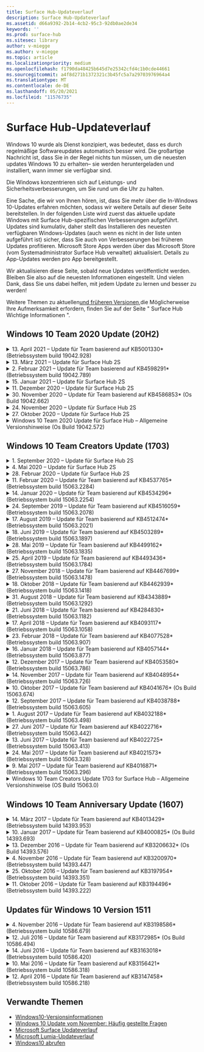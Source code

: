 ```yaml
---
title: Surface Hub-Updateverlauf
description: Surface Hub-Updateverlauf
ms.assetid: d66a9392-2b14-4cb2-95c3-92db0ae2de34
keywords: ''
ms.prod: surface-hub
ms.sitesec: library
author: v-miegge
ms.author: v-miegge
ms.topic: article
ms.localizationpriority: medium
ms.openlocfilehash: f1790da48425b645d7e25342cfd4c1b0cde44661
ms.sourcegitcommit: a4f8d271b1372321c3b45fc5a7a29703976964a4
ms.translationtype: MT
ms.contentlocale: de-DE
ms.lasthandoff: 05/20/2021
ms.locfileid: "11576735"
---
```

# <a name="surface-hub-update-history"></a>Surface Hub-Updateverlauf

Windows 10 wurde als Dienst konzipiert, was bedeutet, dass es durch regelmäßige Softwareupdates automatisch besser wird. Die großartige Nachricht ist, dass Sie in der Regel nichts tun müssen, um die neuesten updates Windows 10 zu erhalten– sie werden heruntergeladen und installiert, wann immer sie verfügbar sind.

Die Windows konzentrieren sich auf Leistungs- und Sicherheitsverbesserungen, um Sie rund um die Uhr zu halten.

Eine Sache, die wir von Ihnen hören, ist, dass Sie mehr über die In-Windows 10-Updates erfahren möchten, sodass wir weitere Details auf dieser Seite bereitstellen. In der folgenden Liste wird zuerst das aktuelle update Windows mit Surface Hub-spezifischen Verbesserungen aufgeführt. Updates sind kumulativ, daher stellt das Installieren des neuesten verfügbaren Windows-Updates (auch wenn es nicht in der liste unten aufgeführt ist) sicher, dass Sie auch von Verbesserungen bei früheren Updates profitieren. Microsoft Store Apps werden über das Microsoft Store (vom Systemadministrator Surface Hub verwaltet) aktualisiert. Details zu App-Updates werden pro App bereitgestellt.

Wir aktualisieren diese Seite, sobald neue Updates veröffentlicht werden. Bleiben Sie also auf die neuesten Informationen eingestellt. Und vielen Dank, dass Sie uns dabei helfen, mit jedem Update zu lernen und besser zu werden!

Weitere Themen zu aktuellen[und früheren Versionen,](https://support.microsoft.com/products/surface-devices/surface-hub)die Möglicherweise Ihre Aufmerksamkeit erfordern, finden Sie auf der Seite " Surface Hub Wichtige Informationen ".

## <a name="windows-10-team-2020-update-20h2"></a>Windows 10 Team 2020 Update (20H2)

<details>
<summary>13. April 2021 – Update für Team basierend auf KB5001330* (Betriebssystem build 19042.928)</summary>

Dieses Update für die Surface Hub enthält Qualitätsverbesserungen und Sicherheitskorrekturen. Zu den wichtigsten Updates für Surface Hub, die noch nicht in Windows 10 [Updateverlauf](https://support.microsoft.com/help/4581839/windows-10-update-history)beschrieben sind, gehören:

* Behebung eines Problems, bei dem einige Surface Hub nur monatliche Windows installierten Sicherheitsupdates installierten, anstatt alle Windows updates.

Informationen zum [Aktivieren/Deaktivieren von](/surface-hub/) Gerätefeatures und -diensten finden Sie im Surface Hub Admin Guide. *[KB5001330](https://support.microsoft.com/help/5001330)
</details>

<details>
<summary>13. März 2021 – Update für Surface Hub 2S</summary>

Dieses Update ist spezifisch für Surface Hub 2S und stellt die nachfolgend beschriebenen Treiber- und Firmwareupdates zur Verfügung:

* Intel(R) Bluetooth - 22.30.0.4
  * Adressiert Sicherheitsupdates und verbessert die Systemstabilität.
* Intel(R)-Grafiktreiber - 27.20.100.8682
  * Adressiert Sicherheitsupdates und verbessert die Systemstabilität.
* Intel(R) Wi-Fi - 22.30.0.11
  * Adressiert Sicherheitsupdates und verbessert die Systemstabilität.
</details>

<details>
<summary>2. Februar 2021 – Update für Team basierend auf KB4598291* (Betriebssystem build 19042.789)</summary>

Dieses Update für die Surface Hub enthält Qualitätsverbesserungen und Sicherheitskorrekturen. Zu den wichtigsten Updates für Surface Hub, die noch nicht in Windows 10 [Updateverlauf](https://support.microsoft.com/help/4581839/windows-10-update-history)beschrieben sind, gehören:

* Fix, der die Kalendersynchronisierung mit Exchange funktioniert, wenn der UPN des Gerätekontos nicht dem SMTP entspricht.
* Fügt Administratoren die Möglichkeit hinzu, die Verwendung der modernen Authentifizierung während der Kalendersynchronisierung mit Exchange.
* Stellt sicher, Surface Hub Benutzer nicht zur Eingabe von Proxyanmeldeinformationen aufgefordert werden, nachdem das Feature "Gerätekontoanmeldeinformationen verwenden" aktiviert wurde.
* Behebung eines Problems, bei dem Windows Update- und Store Updateüberprüfungen niemals abgeschlossen wären, wenn ein Authentifizierungsproxy verwendet wurde.
* Verbessert die Zuverlässigkeit der Verbinden App während der verkabelten Aufnahmeszenarien.

Informationen zum [Aktivieren/Deaktivieren von](https://docs.microsoft.com/surface-hub/) Gerätefeatures und -diensten finden Sie im Surface Hub Admin Guide. *[KB4598291](https://support.microsoft.com/help/4598291)
</details>

<details>
<summary>15. Januar 2021 – Update für Surface Hub 2S</summary>

Dieses Update ist spezifisch für Surface Hub 2S und stellt die nachfolgend beschriebenen Treiber- und Firmwareupdates zur Verfügung:

* Surface SMC Firmware Update - 3.93.139.0
* Surface UEFI update - 694.3473.768.0
</details>

<details>
<summary>11. Dezember 2020 – Update für Surface Hub 2S</summary>

Dieses Update ist spezifisch für Surface Hub 2S und stellt die nachfolgend beschriebenen Treiber- und Firmwareupdates zur Verfügung:

* Surface SMC Firmware Update - 3.92.139.0
* Surface UEFI update - 694.3447.768.0
</details>

<details>
<summary>30. November 2020 – Update für Team basierend auf KB4586853* (Os Build 19042.662)</summary>

Dieses Update für die Surface Hub enthält Qualitätsverbesserungen und Sicherheitskorrekturen. Zu den wichtigsten Updates für Surface Hub, die noch nicht in Windows 10 [Updateverlauf](https://support.microsoft.com/help/4581839/windows-10-update-history)beschrieben sind, gehören:

* Aktualisieren sie auf Einstellungen, um zusätzliche Optionen zur Verfügung zu stellen.
* Fix, der sicherstellt, dass die Endsitzungsbereinigung alle Daten im Zusammenhang mit Edge-Chromium.
* Behebung eines Problems, bei dem Besprechungen, die bereits gestartet wurden, nicht auf dem Willkommens-/Startbildschirm angezeigt wurden.
* Behebung eines Problems mit der Cloudwiederherstellung für Nicht-en-US-Locales.
* Skype for Business
  * Verbessert die Richtungsaudioleistung.
  * Reduzierte "Stifttipp"-Sounds bei Verwendung von Stift während Skype for Business Anrufe.
* Verbessert die Zuverlässigkeit bei der Registrierung Windows Insider-Programms.
* Verbessert die Zuverlässigkeit Windows Teamshell.

Informationen zum [Aktivieren/Deaktivieren von](https://docs.microsoft.com/surface-hub/) Gerätefeatures und -diensten finden Sie im Surface Hub Admin Guide. *[KB4586853](https://support.microsoft.com/help/4586853)
</details>

<details>
<summary>24. November 2020 – Update für Surface Hub 2S</summary>

Dieses Update ist spezifisch für Surface Hub 2S und stellt die nachfolgend beschriebenen Treiber- und Firmwareupdates zur Verfügung:

* Surface SMC Firmware Update - 3.91.139.0
  * Verbessern Sie die Zuverlässigkeit des verbundenen Standbymodus.
* Surface Touch Firmware Update - 3.91.139.0
  * Verbessern Sie die reaktionsbereite Standby-Touchantwort.
* Surface USB Audio Firmware Update - 3.91.139.0
* Surface Pen Firmware Update - 3.91.139.0
</details>

<details>
<summary>27. Oktober 2020 – Update für Surface Hub 2S</summary>

Dieses Update ist spezifisch für Surface Hub 2S und stellt die nachfolgend beschriebenen Treiber- und Firmwareupdates zur Verfügung:

* Surface System Aggregator Firmware update - 4.14.139.0
* Surface UEFI update - 694.3386.768.0
</details>

<details>
<summary>Windows 10 Team 2020 Update für Surface Hub – Allgemeine Versionshinweise (Os Build 19042.572)</summary>

Dieses Update für die Surface Hub enthält Qualitätsverbesserungen und Sicherheitskorrekturen. Wichtige Updates für Surface Hub, die noch nicht in [Windows 10 Updateverlauf](https://support.microsoft.com/help/4581839/windows-10-update-history)beschrieben sind, werden auf der Seite["Neuigkeiten in Windows 10 Team 2020 Update"](https://docs.microsoft.com/surface-hub/surface-hub-2020-update-whats-new)notiert.

Weitere Informationen zur Updateverfügbarkeit nach Region, Verteilungsmethode und Gerätetyp finden Sie auf der Seite "Installieren Windows 10 Team[2020 Update".](https://docs.microsoft.com/surface-hub/surface-hub-2020-update)
</details>

## <a name="windows-10-team-creators-update-1703"></a>Windows 10 Team Creators Update (1703)

<details>
<summary>1. September 2020 – Update für Surface Hub 2S</summary>

Dieses Update ist spezifisch für Surface Hub 2S und stellt die nachfolgend beschriebenen Treiber- und Firmwareupdates zur Verfügung:

* Surface SMC Firmware Update - 1.177.139.0
  * Verbessert Feldreparaturszenarien.
* Surface SSD Firmware Update - 5.14.139.0
  * Verbessert die Systemstabilität.
* Surface Serial Hub-Treiber - 9.40.139.0
  * Verbessert die Systemstabilität.
</details>

<details>
<summary>4. Mai 2020 – Update für Surface Hub 2S</summary>

Dieses Update ist spezifisch für Surface Hub 2S und stellt die nachfolgend beschriebenen Treiber- und Firmwareupdates zur Verfügung:

* Surface -USB-Audiotreiber - 15.3.6.0
  * Verbessert die Richtungsaudioleistung.
* Intel(R)-Anzeigeaudiotreiber - 10.27.0.5
  * Verbessert Szenarien für die Bildschirmfreigabe.
* Intel(R)-Grafiktreiber - 26.20.100.7263
  * Verbessert die Systemstabilität.
* Surface System-Treiber - 1.7.139.0
  * Verbessert die Systemstabilität.
* Surface SMC Firmware Update - 1.176.139.0
  * Verbessert die Systemstabilität.
</details>

<details>
<summary>28. Februar 2020 – Update für Surface Hub 2S</summary>

Dieses Update ist spezifisch für Surface Hub 2S und stellt die nachfolgend beschriebenen Treiber- und Firmwareupdates zur Verfügung:

* Surface-Integrationstreiber - 13.46.139.0 
  * Verbessert Die Anzeigehelligkeitsszenarien.
* Treiber der Intel(R)-Verwaltungsmodulschnittstelle - 1914.12.0.1256
  * Verbessert die Systemstabilität.
* Surface SMC Firmware Update - 1.161.139.0
  * Verbessert die Akkuleistung des Stifts.
* Surface UEFI update - 694.2938.768.0
  * Verbessert die Systemstabilität.
</details>

<details>
<summary>11. Februar 2020 – Update für Team basierend auf KB4537765* (Betriebssystem build 15063.2284)</summary>

Dieses Update für die Surface Hub enthält Qualitätsverbesserungen und Sicherheitskorrekturen. Zu den wichtigsten Updates für Surface Hub, die noch nicht in Windows 10 [Updateverlauf](https://support.microsoft.com/help/4018124/windows-10-update-history)beschrieben sind, gehören:

* Behebung eines Problems, bei dem hub 2S von anderen Teilnehmern während der Skype for Business nicht gut gehört werden kann.
* Verbessert die Zuverlässigkeit für einige Sprachverwendungsszenarien für Arabisch, Hebräisch und andere RTL-Surface Hub.

Informationen zum [Aktivieren/Deaktivieren von](https://docs.microsoft.com/surface-hub/) Gerätefeatures und -diensten finden Sie im Surface Hub Admin Guide.
*[KB4537765](https://support.microsoft.com/help/4537765)
</details>

<details>
<summary>14. Januar 2020 – Update für Team basierend auf KB4534296* (Betriebssystem build 15063.2254)</summary>

Dieses Update für die Surface Hub enthält Qualitätsverbesserungen und Sicherheitskorrekturen. Zu den wichtigsten Updates für Surface Hub, die noch nicht in Windows 10 [Updateverlauf](https://support.microsoft.com/help/4018124/windows-10-update-history)beschrieben sind, gehören:

* Behebt ein Problem mit der Protokollsammlung für Microsoft Surface Hub 2S.

Informationen zum [Aktivieren/Deaktivieren von](https://docs.microsoft.com/surface-hub/) Gerätefeatures und -diensten finden Sie im Surface Hub Admin Guide.
*[KB4534296](https://support.microsoft.com/help/4534296)
</details>

<details>
<summary>24. September 2019 – Update für Team basierend auf KB4516059* (Betriebssystem build 15063.2078)</summary>

Dieses Update für die Surface Hub enthält Qualitätsverbesserungen und Sicherheitskorrekturen. Zu den wichtigsten Updates für Surface Hub, die noch nicht in Windows 10 [Updateverlauf](https://support.microsoft.com/help/4018124/windows-10-update-history)beschrieben sind, gehören:

 * Aktualisieren Sie auf Surface Hub 2S-Einstellungen, um die Wiederherstellungsoptionen genau widerspiegeln.
 * Aktualisieren Sie auf Surface Hub 2S-Willkommensbildschirm, um die Geräteerkennung zu verbessern.
 * Es wurde ein Problem behoben, bei dem Windows Hintergrund der Teamshell falsch angezeigt wurde.
 * Es wurde ein Problem mit der Persistenz des Startmenülayouts behoben, wenn es mithilfe der MDM-Richtlinie konfiguriert wurde.
 * Behebung eines Problems in Microsoft Edge, das beim Durchsuchen einiger interner Websites auftritt.
 * Es wurde ein Problem Skype for Business, das bei der Darstellung im Vollbildmodus auftritt.

Informationen zum [Aktivieren/Deaktivieren von](https://docs.microsoft.com/surface-hub/) Gerätefeatures und -diensten finden Sie im Surface Hub Admin Guide.
*[KB4503289](https://support.microsoft.com/help/4503289)
</details>

<details>
<summary>17. August 2019 – Update für Team basierend auf KB4512474* (Betriebssystem build 15063.2021)</summary>

Dieses Update für die Surface Hub enthält Qualitätsverbesserungen und Sicherheitskorrekturen. Zu den wichtigsten Updates für Surface Hub, die noch nicht in Windows 10 [Updateverlauf](https://support.microsoft.com/help/4018124/windows-10-update-history)beschrieben sind, gehören:

 * Stellt sicher, dass video out on Hub 2S standardmäßig den Modus "Duplicate" verwendet.
 * Verbessert die Zuverlässigkeit für einige Verwendungsszenarien für arabische Sprachen auf Surface Hub.

Informationen zum [Aktivieren/Deaktivieren von](https://docs.microsoft.com/surface-hub/) Gerätefeatures und -diensten finden Sie im Surface Hub Admin Guide.
*[KB4503289](https://support.microsoft.com/help/4503289)
 </details>

<details>
<summary>18. Juni 2019 – Update für Team basierend auf KB4503289* (Betriebssystem build 15063.1897)</summary>

Dieses Update für die Surface Hub enthält Qualitätsverbesserungen und Sicherheitskorrekturen. Zu den wichtigsten Updates für Surface Hub, die noch nicht in Windows 10 [Updateverlauf](https://support.microsoft.com/help/4018124/windows-10-update-history)beschrieben sind, gehören:

* Behebt ein Problem, das verhindert, dass sich ein Benutzer mit einem Microsoft Surface Hub einem Azure Active Directory anmelden kann. Dieses Problem tritt auf, weil eine vorherige Sitzung nicht erfolgreich beendet wurde.
* Fügt Unterstützung für TLS 1.2-Verbindungen zu Identitätsanbietern und Exchange in Setupszenarien für Gerätekonto hinzu.
* Korrekturen zur Verbesserung der Zuverlässigkeit der Hardwarediagnose-App auf Hub 2S. 
* Behebung, um die Konsistenz der erst ausgeführten Setuperfahrung auf Hub 2S zu verbessern. 

Informationen zum [Aktivieren/Deaktivieren von](https://docs.microsoft.com/surface-hub/) Gerätefeatures und -diensten finden Sie im Surface Hub Admin Guide.
*[KB4503289](https://support.microsoft.com/help/4503289)
</details>

<details>
<summary>28. Mai 2019 – Update für Team basierend auf KB4499162* (Betriebssystem build 15063.1835)</summary>

Dieses Update für die Surface Hub enthält Qualitätsverbesserungen und Sicherheitskorrekturen. Zu den wichtigsten Updates für Surface Hub, die noch nicht in Windows 10 [Updateverlauf](https://support.microsoft.com/help/4018124/windows-10-update-history)beschrieben sind, gehören:

* Stellt sicher, Surface Hub Benutzer nicht zur Eingabe von Proxyanmeldeinformationen aufgefordert werden, nachdem das Feature "Gerätekontoanmeldeinformationen verwenden" aktiviert wurde.
* Behebung eines Problems, aufgrund Skype Verbindungen regelmäßig fehlschlagen, da Audio/Video nicht den richtigen Proxy verwendet.
* Fügt Unterstützung für TLS 1.2 in Skype for Business.
* Behebung eines SIP-Verbindungsfehlers im Skype Client, wenn auf dem Skype-Server TLS 1.0 oder TLS 1.1 deaktiviert ist.

Informationen zum [Aktivieren/Deaktivieren von](https://docs.microsoft.com/surface-hub/) Gerätefeatures und -diensten finden Sie im Surface Hub Admin Guide.
*[KB4499162](https://support.microsoft.com/help/4499162)
</details>

<details>
<summary>25. April 2019 – Update für Team basierend auf KB4493436* (Betriebssystem build 15063.1784)</summary>

Dieses Update für die Surface Hub enthält Qualitätsverbesserungen und Sicherheitskorrekturen. Zu den wichtigsten Updates für Surface Hub, die noch nicht in Windows 10 [Updateverlauf](https://support.microsoft.com/help/4018124/windows-10-update-history)beschrieben sind, gehören:

* Behebung des Video- und Audiosynchronisierungsproblems mit einigen USB-Geräten, die mit dem Surface Hub.

Informationen zum [Aktivieren/Deaktivieren von](https://docs.microsoft.com/surface-hub/) Gerätefeatures und -diensten finden Sie im Surface Hub Admin Guide.
*[KB4493436](https://support.microsoft.com/help/4493436)
</details>

<details>
<summary>27. November 2018 – Update für Team basierend auf KB4467699* (Betriebssystem build 15063.1478)</summary>

Dieses Update für die Surface Hub enthält Qualitätsverbesserungen und Sicherheitskorrekturen. Zu den wichtigsten Updates für Surface Hub, die noch nicht in Windows 10 [Updateverlauf](https://support.microsoft.com/help/4018124/windows-10-update-history)beschrieben sind, gehören:

* Behebt ein Problem, das einige Benutzer daran hindert, Signing-In "Meine Besprechungen und Dateien" zu verwenden.

Informationen zum [Aktivieren/Deaktivieren von](https://docs.microsoft.com/surface-hub/) Gerätefeatures und -diensten finden Sie im Surface Hub Admin Guide.
*[KBKB4467699](https://support.microsoft.com/help/KB4467699)
</details>

<details>
<summary>18. Oktober 2018 – Update für Team basierend auf KB4462939* (Betriebssystem build 15063.1418)</summary>

Dieses Update für die Surface Hub enthält Qualitätsverbesserungen und Sicherheitskorrekturen. Zu den wichtigsten Updates für Surface Hub, die noch nicht in Windows 10 [Updateverlauf](https://support.microsoft.com/help/4018124/windows-10-update-history)beschrieben sind, gehören:

* Skype for Business: 
  * Behebung Skype for Business Verbindungsproblems beim Fortsetzen aus dem Ruhezustand
  * Behebung Skype for Business Netzwerkverbindungsproblems, wenn das Gerät mit dem Internet verbunden ist
  * Löst Skype for Business Absturz bei der Suche nach Benutzern aus dem Verzeichnis auf
* Behebung des Problems, bei dem der Hub fälschlicherweise "Keine Internetverbindung" in Unternehmensproxyumgebungen meldet.
* Implementiert ein Feature, mit dem Kunden eine neue Whiteboard-Erfahrung nutzen können.

Informationen zum [Aktivieren/Deaktivieren von](https://docs.microsoft.com/surface-hub/) Gerätefeatures und -diensten finden Sie im Surface Hub Admin Guide.
*[KB4462939](https://support.microsoft.com/help/4462939)
</details>

<details>
<summary>31. August 2018 – Update für Team basierend auf KB4343889* (Betriebssystem build 15063.1292)</summary>

Dieses Update für die Surface Hub enthält Qualitätsverbesserungen und Sicherheitskorrekturen. Zu den wichtigsten Updates für Surface Hub, die noch nicht in Windows 10 [Updateverlauf](https://support.microsoft.com/help/4018124/windows-10-update-history)beschrieben sind, gehören:

* Fügt Unterstützung für Microsoft Teams
* Beheben eines Aufgabenverwaltungsproblems bei der Intune-Registrierung
* Ermöglicht Administratoren das Deaktivieren von Instant Messaging- und E-Mail-Diensten für den Hub
* Zusätzliche Fehlerbehebungen und Zuverlässigkeitsverbesserungen für die Surface Hub Skype for Business App

Informationen zum [Aktivieren/Deaktivieren von](https://docs.microsoft.com/surface-hub/) Gerätefeatures und -diensten finden Sie im Surface Hub Admin Guide.
*[KB4343889](https://support.microsoft.com/help/4343889)
</details>

<details>
<summary>21. Juni 2018 – Update für Team basierend auf KB4284830* (Betriebssystem build 15063.1182)</summary>

Dieses Update für die Surface Hub enthält Qualitätsverbesserungen und Sicherheitskorrekturen. Zu den wichtigsten Updates für Surface Hub, die noch nicht in Windows 10 [Updateverlauf](https://support.microsoft.com/help/4018124/windows-10-update-history)beschrieben sind, gehören:

* Telemetrieänderung bei der Unterstützung von DSGVO-Anforderungen in EMEA

Informationen zum [Aktivieren/Deaktivieren von](https://docs.microsoft.com/surface-hub/) Gerätefeatures und -diensten finden Sie im Surface Hub Admin Guide.
*[KB4284830](https://support.microsoft.com/help/KB4284830)
</details>

<details>
<summary>17. April 2018 – Update für Team basierend auf KB4093117* (Betriebssystem build 15063.1058)</summary>

Dieses Update für die Surface Hub enthält Qualitätsverbesserungen und Sicherheitskorrekturen. Zu den wichtigsten Updates für Surface Hub, die noch nicht in Windows 10 [Updateverlauf](https://support.microsoft.com/help/4018124/windows-10-update-history)beschrieben sind, gehören:

* Behebung eines Problems mit einer verkabelten Projektion
* Aktiviert Massenupdates für bestimmte MDM-Richtlinien (Mobile Device Management)
* Behebung des Telefonwählproblems bei internationalen Anrufen
* Behebt problem mit der Bildauflösung, wenn 2 Surface Hubs an derselben Besprechung teilnehmen
* Beheben des OmS-Zertifikatbehandlungsfehlers (Operations Management Suite)
* Behebt ein Sicherheitsproblem beim Bereinigen am Ende einer Sitzung
* Behebt Miracast Problem, wenn Surface Hub kanälen 149 bis 165 angegeben ist
  * Kanäle 149 bis 165 sind in Europa, Japan oder Israel aufgrund regionaler behördlicher Bestimmungen weiterhin nicht verwendbar.

Informationen zum [Aktivieren/Deaktivieren von](https://docs.microsoft.com/surface-hub/) Gerätefeatures und -diensten finden Sie im Surface Hub Admin Guide.
*[KB4093117](https://support.microsoft.com/help/4093117)
</details>

<details>
<summary>23. Februar 2018 – Update für Team basierend auf KB4077528* (Betriebssystem build 15063.907)</summary>

Dieses Update für die Surface Hub enthält Qualitätsverbesserungen und Sicherheitskorrekturen. Zu den wichtigsten Updates für Surface Hub, die noch nicht in Windows 10 [Updateverlauf](https://support.microsoft.com/help/4018124/windows-10-update-history)beschrieben sind, gehören:

* Behebung eines Problems, bei dem MDM-Einstellungen nicht ordnungsgemäß angewendet wurden
* Verbesserter Bereinigungsprozess

Informationen zum [Aktivieren/Deaktivieren von](https://docs.microsoft.com/surface-hub/) Gerätefeatures und -diensten finden Sie im Surface Hub Admin Guide.
*[KB4077528](https://support.microsoft.com/help/4077528)
</details>

<details>
<summary>16. Januar 2018 – Update für Team basierend auf KB4057144* (Betriebssystem build 15063.877)</summary>

Dieses Update für die Surface Hub enthält Qualitätsverbesserungen und Sicherheitskorrekturen. Zu den wichtigsten Updates für Surface Hub, die noch nicht in Windows 10 [Updateverlauf](https://support.microsoft.com/help/4018124/windows-10-update-history)beschrieben sind, gehören:

* Fügt die Möglichkeit zum Verwalten des Kachellayouts des Startmenüs über MDM hinzu.
* #A0 für die Kennwortrotation

Informationen zum [Aktivieren/Deaktivieren von](https://docs.microsoft.com/surface-hub/) Gerätefeatures und -diensten finden Sie im Surface Hub Admin Guide.
*[KB4057144](https://support.microsoft.com/help/4057144)
</details>

<details>
<summary>12. Dezember 2017 – Update für Team basierend auf KB4053580* (Betriebssystem build 15063.786)</summary>

Dieses Update für die Surface Hub enthält Qualitätsverbesserungen und Sicherheitskorrekturen. Zu den wichtigsten Updates für Surface Hub, die noch nicht in Windows 10 [Updateverlauf](https://support.microsoft.com/help/4018124/windows-10-update-history)beschrieben sind, gehören:

* Löst Kameravideoblitze (Rissen oder Flackern) während Skype for Business auf
* Beheben des Problems mit der Benachrichtigungscenter-SSD-ID

Informationen zum [Aktivieren/Deaktivieren von](https://docs.microsoft.com/surface-hub/) Gerätefeatures und -diensten finden Sie im Surface Hub Admin Guide.
*[KB4053580](https://support.microsoft.com/help/4053580)
</details>

<details>
<summary>14. November 2017 – Update für Team basierend auf KB4048954* (Betriebssystem build 15063.726)</summary>

Dieses Update für die Surface Hub enthält Qualitätsverbesserungen und Sicherheitskorrekturen. Zu den wichtigsten Updates für Surface Hub, die noch nicht in Windows 10 [Updateverlauf](https://support.microsoft.com/help/4018124/windows-10-update-history)beschrieben sind, gehören:

* Featureupdate, mit dem Kunden die 802.1x verkabelte Netzwerkauthentifizierung mithilfe der MDM-Richtlinie aktivieren können.
* Ein Featureupdate, mit dem Benutzer beim Öffnen einer Datei eine Anwendung ihrer Wahl dynamisch auswählen können.
* Fix, der sicherstellt, dass die Bereinigung der Endsitzung alle Verbindungen zwischen dem Benutzerkonto und dem Gerät vollständig entfernt.
* Leistungskorrektur, die die Bereinigungszeit und die Miracast verbessert.
* Führt die Verwendung der einfachen Authentifizierung während ad-hock-Besprechungen ein.
* Fix, der sicherstellt, dass Dienstkomponenten denselben Proxy verwenden, der auf dem gesamten Gerät konfiguriert ist.
* Reduziert und sicherer wird die vom Gerät übertragene Telemetrie, wodurch die Bandbreitenauslastung reduziert wird.
* Aktiviert ein Feature, mit dem Benutzer Nach Abschluss einer Besprechung Feedback an Microsoft senden können.

Informationen zum [Aktivieren/Deaktivieren von](https://docs.microsoft.com/surface-hub/) Gerätefeatures und -diensten finden Sie im Surface Hub Admin Guide.
*[KB4048954](https://support.microsoft.com/help/4048954)
</details>

<details>
<summary>10. Oktober 2017 – Update für Team basierend auf KB4041676* (Os Build 15063.674)</summary>

Dieses Update für die Surface Hub enthält Qualitätsverbesserungen und Sicherheitskorrekturen. Zu den wichtigsten Updates für Surface Hub, die noch nicht in Windows 10 [Updateverlauf](https://support.microsoft.com/help/4018124/windows-10-update-history)beschrieben sind, gehören:

* Skype for Business
  * Behebung des Problems, das einen Geräteneustart beim Fortsetzen des Ruhezustands erforderte.
  * Behebt ein Problem, bei dem externe Kontakte nicht über Skype Online Hub-Konto behoben wurden.
* PowerPoint
  * Behebt ein Problem, bei dem PowerPoint Präsentationen nicht auf Hub projiziert werden.
* Allgemein
  * Behebung des Problems, bei dem der USB-Port vom Systemadministrator nicht deaktiviert werden konnte.

*[KB4041676](https://support.microsoft.com/help/4041676)
</details>

<details>
<summary>12. September 2017 – Update für Team basierend auf KB4038788* (Betriebssystem build 15063.605) </summary>

Dieses Update für die Surface Hub enthält Qualitätsverbesserungen und Sicherheitskorrekturen. Zu den wichtigsten Updates für Surface Hub, die noch nicht in Windows 10 [Updateverlauf](https://support.microsoft.com/help/4018124/windows-10-update-history)beschrieben sind, gehören:

* Sicherheit
  * Behebung des Problems mit Bitlocker, wenn das Gerät aus dem Ruhezustand erwacht.
* Allgemein
  * Reduziert die Häufigkeit/Menge der Geräteintemetriedaten und verbessert die Systemleistung.
  * Behebt ein Problem, durch das das Gerät systemprotokolle nicht erfassen konnte.

*[KB4038788](https://support.microsoft.com/help/4038788)
</details>

<details>
<summary>1. August 2017 – Update für Team basierend auf KB4032188* (Betriebssystem build 15063.498)</summary>

* Skype for Business 
  * Behebt Skype for Business Sign-In Problem, das einen Wiederholungs- oder Systemneustart erforderte.
  * Löst Skype for Business, dass die Besprechungszeit falsch angezeigt wird.
  * Korrekturen zur Verbesserung Surface Hub Skype for Business Zuverlässigkeit.

*[KB4032188](https://support.microsoft.com/help/4032188)
</details>

<details>
<summary>27. Juni 2017 – Update für Team basierend auf KB4022716* (Betriebssystem build 15063.442)</summary>

Dieses Update für die Surface Hub enthält Qualitätsverbesserungen und Sicherheitskorrekturen. Zu den wichtigsten Updates für Surface Hub, die noch nicht in Windows 10 [Updateverlauf](https://support.microsoft.com/help/4018124/windows-10-update-history)beschrieben sind, gehören:

* Address NVIDIA driver crashes that may necessitate sleeping 84" Surface Hub to power down, requiring a manual restart.
* Es wurde ein Problem behoben, bei dem einige Apps nicht auf einem 84"-Surface Hub.

*[KB4022716](https://support.microsoft.com/help/4022716)
</details>

<details>
<summary>13. Juni 2017 – Update für Team basierend auf KB4022725* (Betriebssystem build 15063.413)</summary>

Dieses Update für die Surface Hub enthält Qualitätsverbesserungen und Sicherheitskorrekturen. Zu den wichtigsten Updates für Surface Hub, die noch nicht in Windows 10 [Updateverlauf](https://support.microsoft.com/help/4018124/windows-10-update-history)beschrieben sind, gehören:

* Allgemein
  * Behobene Probleme beim Ablegen von Stiften bei Freihandeingaben
  * Behobenes Problem, das längere Zeit für die "Bereinigung" einer Besprechung verursachte

*[KB4022725](https://support.microsoft.com/help/4022725)
</details>

<details>
<summary>24. Mai 2017 – Update für Team basierend auf KB4021573* (Betriebssystem build 15063.328)</summary>

Dieses Update für die Surface Hub enthält Qualitätsverbesserungen und Sicherheitskorrekturen. Zu den wichtigsten Updates für Surface Hub, die noch nicht in Windows 10 [Updateverlauf](https://support.microsoft.com/help/4018124/windows-10-update-history)beschrieben sind, gehören:

* Allgemein
  * Problem mit der Aufbewahrung von Proxyeinstellungen während des Updateproblems behoben

*[KB4021573](https://support.microsoft.com/help/4021573)
</details>

<details>
<summary>9. Mai 2017 – Update für Team basierend auf KB4016871* (Betriebssystem build 15063.296)</summary>

Dieses Update für die Surface Hub enthält Qualitätsverbesserungen und Sicherheitskorrekturen. Zu den wichtigsten Updates für Surface Hub, die noch nicht in Windows 10 [Updateverlauf](https://support.microsoft.com/help/4018124/windows-10-update-history)beschrieben sind, gehören:

* Allgemein
  * Problem mit dem Ruhezustand/Aktivierungszyklus behoben
  * Mehrere Probleme beim Zurücksetzen und Wiederherstellung behoben
  * Problem mit der Registerkarte Updateverlauf behoben
  * Problem mit Miracast Dienststart behoben
* Apps
  * Fehler beim Update des App-Pakets behoben

*[KB4016871](https://support.microsoft.com/help/4016871)
</details>

<details>
<summary>Windows 10 Team Creators Update 1703 for Surface Hub – Allgemeine Versionshinweise (OS Build 15063.0)</summary>

Dieses Update für die Surface Hub enthält Qualitätsverbesserungen und Sicherheitskorrekturen. Zu den wichtigsten Updates für Surface Hub, die noch nicht in Windows 10 [Updateverlauf](https://support.microsoft.com/help/4018124/windows-10-update-history)beschrieben sind, gehören:

* Entwickeln der Großen Bildschirmerfahrung 
  * Verbessertes Besprechungskarussell in Willkommen und Start
  * Nehmen Sie an Besprechungen teil und beenden Sie die Sitzung direkt über das Startmenü.
  * Apps können während einer Sitzung mehr Bildschirm nutzen
  * Vereinfachte Skype-Steuerelemente
  * Verbesserte Mechanismen für die Bereitstellung von Feedback
* Zugriff auf meine persönlichen Inhalte*
  * Persönliche einmaliges Anmelden von Willkommen oder Start
  * Nehmen Sie an Besprechungen teil und beenden Sie die Sitzung direkt über das Startmenü.
  * Zugreifen auf persönliche Dateien über OneDrive for Business direkt vom Start aus
  * Anmeldung vorgefüllter Teilnehmer
  * Optimierte Authentifizierungsflüsse mit "Authenticator"-App**
* Bereitstellung & Verwaltbarkeit 
  * Vereinfachte OOBE-Erfahrung durch Massenbereitstellung
  * Cloudbasierter Gerätewiederherstellungsdienst
  * Enterprise Clientzertifikatunterstützung
  * Verbesserte Unterstützung von Proxyanmeldeinformationen
  * Unterstützung der QoS-Skype (Quality of Service) hinzugefügt und /verbessert
  * Möglichkeit zum Festlegen des Standardgerätvolumes in Einstellungen
  * Verbesserte MDM-Unterstützung für Surface Hub [Einstellungen](https://docs.microsoft.com/surface-hub/remote-surface-hub-management)
* Verbesserte Sicherheit 
  * Möglichkeit hinzugefügt, USB-Laufwerke auf BitLocker beschränken
  * Möglichkeit zum Deaktivieren von USB-Ports über MDM hinzugefügt
  * Möglichkeit zum Deaktivieren der Funktion "Sitzung fortsetzen" bei Timeout hinzugefügt
  * Zusatz von kabelgebundener 802.1x-Unterstützung
* Audio und Projektion
  * Verbesserungen von "Human Speaker" für Dolby Audio
  * Reduzierte "Stifttipp"-Sounds bei Verwendung von Stift während Skype for Business Anrufe
  * Unterstützung für Miracast Infrastrukturverbindungen hinzugefügt
* Zuverlässigkeits- und Leistungskorrekturen
  * Mehrere Probleme beim Zurücksetzen und Wiederherstellung behoben
  * Behebung Surface Hub Exchange Authentifizierungsproblems bei verwendung von Clientzertifikaten
  * Verbesserte Wi-Fi der Netzwerkverbindung und der Anmeldeinformationen
  * Behebung Miracast audio popping and sync issues during video playback
  * Enthaltene Einstellung zum Deaktivieren des Verhaltens der automatischen Verbindung

*Das Feature für einmaliges Anmelden erfordert die Verwendung von Office365 und OneDrive for Business **Informationen zu Dienstanforderungen finden Sie im Administratorhandbuch.

</details>

## <a name="windows-10-team-anniversary-update-1607"></a>Windows 10 Team Anniversary Update (1607)

<details>
<summary>14. März 2017 – Update für Team basierend auf KB4013429* (Betriebssystem build 14393.953)</summary>

Dieses Update für die Surface Hub enthält Qualitätsverbesserungen und Sicherheitskorrekturen. Zu den wichtigsten Updates für Surface Hub, die noch nicht in Windows 10 [Updateverlauf](https://support.microsoft.com/help/4018124/windows-10-update-history)beschrieben sind, gehören:

* Allgemein
  * Sicherheitskorrektur für Den Datei-Explorer, um die Navigation zu eingeschränkten Dateistandorten zu verhindern
* Skype for Business
  * Beheben der Latenz während der Remotedesktop-basierten Bildschirmfreigabe

*[KB4013429](https://support.microsoft.com/help/4013429)
</details>

<details>
<summary>10. Januar 2017 – Update für Team basierend auf KB4000825* (Os Build 14393.693)</summary>

Dieses Update für die Surface Hub enthält Qualitätsverbesserungen und Sicherheitskorrekturen. Zu den wichtigsten Updates für Surface Hub, die noch nicht in Windows 10 [Updateverlauf](https://support.microsoft.com/help/4018124/windows-10-update-history)beschrieben sind, gehören:

* Aktivierte Auswahl von 106/109-Tastaturlayouts für die Verwendung mit physischen japanischen Tastaturen

*[KB4000825](https://support.microsoft.com/help/4000825)
</details>

<details>
<summary>13. Dezember 2016 – Update für Team basierend auf KB3206632* (Os Build 14393.576)</summary>

Dieses Update für die Surface Hub enthält Qualitätsverbesserungen und Sicherheitskorrekturen. Zu den wichtigsten Updates für Surface Hub, die noch nicht in Windows 10 [Updateverlauf](https://support.microsoft.com/help/4018124/windows-10-update-history)beschrieben sind, gehören:

* Behebung des Problems der Audioverzerrung bei kabelgebundenen Verbindungen

*[KB3206632](https://support.microsoft.com/help/3206632)
</details>

<details>
<summary>4. November 2016 – Update für Team basierend auf KB3200970* (Betriebssystem build 14393.447)</summary>

Dieses Update für das Windows 10 Team Anniversary Update (Version 1607) für Surface Hub enthält Qualitätsverbesserungen und Sicherheitskorrekturen. Zu den wichtigsten Updates für Surface Hub, die noch nicht in Windows 10 [Updateverlauf](https://support.microsoft.com/help/4018124/windows-10-update-history)beschrieben sind, gehören:

* Skype for Business Fehlerbehebungen zur Verbesserung der Zuverlässigkeit

*[KB3200970](https://support.microsoft.com/help/3200970)
</details>

<details>
<summary>25. Oktober 2016 – Update für Team basierend auf KB3197954* (Betriebssystem build 14393.351)</summary>

Dieses Update für die Surface Hub enthält Qualitätsverbesserungen und Sicherheitskorrekturen. Zu den wichtigsten Updates für Surface Hub, die noch nicht in Windows 10 [Updateverlauf](https://support.microsoft.com/help/4018124/windows-10-update-history)beschrieben sind, gehören:

* Aktivieren des neuen Ruhezustandsfeatures im Betriebssystem und bios, um den Energieverbrauch Surface Hub zu reduzieren und seine langfristige Zuverlässigkeit zu verbessern
* Allgemein
  * Löst Szenarien auf, in denen die Bildschirmtastatur manchmal nicht angezeigt würde
  * Löst whiteboard-Anwendungsverschiebungen auf, die gelegentlich beim Öffnen einer geplanten Besprechung auftreten
  * Behebung eines Problems, aufgrund dem Administratoren das Kennwort des lokalen Administrators nach dem Zurücksetzen des Geräts nicht ändern konnten.
  * Problem bei der Statusleistenverfolgung während der Gerätezurücksetzung
  * UEFI-Update zum Beheben von Problemen beim Heruntersenden

*[KB3197954](https://support.microsoft.com/help/3197954)
</details>

<details>
<summary>11. Oktober 2016 – Update für Team basierend auf KB3194496* (Betriebssystem build 14393.222)</summary>

Dieses Update bringt das Windows 10 Team Anniversary Update auf Surface Hub und enthält Qualitätsverbesserungen und Sicherheitskorrekturen. (Ihr Gerät wird nach der Installation Windows 10 Version 1607 ausgeführt.) Zu den wichtigsten Updates für Surface Hub, die noch nicht in Windows 10 [Updateverlauf](https://support.microsoft.com/help/4018124/windows-10-update-history)beschrieben sind, gehören:

* Skype for Business
  * Leistungsverbesserungen bei der Teilnahme an Besprechungen, einschließlich Problemen bei der Teilnahme an einer Besprechung mithilfe von Verbundkonten
  * Unterstützung für die videobasierte Bildschirmfreigabe (Video Based Screen Sharing, VBSS) ist jetzt auf Skype for Business für Surface Hub
  * Gelöste Trennung nach 5 Minuten Leerlaufzeitproblem
  * Fehler bei Skype der Hub-zu-Hub-Bildschirmfreigabe behoben
  * Verbesserungen an Skype Video, einschließlich:
    * Verlust von Video während einer Besprechung mit mehreren Video- Moderatoren
    * Videobeschneidung bei Anrufen
    * Video für ausgehende Anrufe, das für andere Teilnehmer nicht angezeigt wird
  * Problem mit UPN-Anmeldefehler behoben
  * Problem mit der Wählpad während der Verwendung von Sip-Anrufen (Session Initiation Protocol) behoben
* Whiteboard
  * Benutzer können nun Whiteboardsitzungen mithilfe OneDrive Onlinediensts speichern und abrufen (über die Share-Funktionalität)
  * Verbessertes Starten von Whiteboard beim Entfernen von Stift aus Dock
* Apps
  * Vorinstallierte OneDrive app, für den Zugriff auf Ihre persönlichen und Arbeitsdateien
  * Vorinstallierte Fotos App zum Anzeigen von Fotos und Videos
  * Vorinstallierte PowerBI-App zum Anzeigen von Dashboards
  * Die Office -Apps – Word, Excel, PowerPoint – sind alle Freihandeingaben aktiviert.
  * Edge auf Surface Hub unterstützt jetzt Flash-basierte Websites
* Allgemein
  * Auswahl aktivierter Audiogeräte (für Surface Hubs, die mit externen Audiogeräten verbunden sind)
  * Aktivierte Unterstützung für HDCP auf DisplayPort-Ausgabeconnector
  * Änderungen der Systembenutzeroberfläche an Einstellungen für die Benutzerfreundlichkeitsoptimierung (weitere Informationen finden Sie unter [Benutzer-](https://www.microsoft.com/surface/support/surface-hub) und Administratorhandbücher)
  * Fehlerbehebungen und Leistungsoptimierungen zur Beschleunigung Azure Active Directory Anmeldungsfluss
  * Erheblich verbesserte Zeit zum Zurücksetzen und Wiederherstellen von Surface Hub
  * Windows Defender Die Benutzeroberfläche wurde in den Einstellungen hinzugefügt.
  * Verbesserte UX-Touch zum Starten
  * Aktivierte Unterstützung für eine drahtlose Projektion von mehr als 1080p Miracast unterstützten Geräten
  * "Es gibt keine Internetverbindung" und "Termine sind möglicherweise veraltet" falscher Benachrichtigungszustände vom Start entfernt
  * Verbesserte Zuverlässigkeit der Bildschirmtastatur
  * Zusätzliche Unterstützung für das Erstellen Surface Hub Bereitstellungspaketen mithilfe von Windows Imaging & Configuration Designer (ICD) und verbesserter Surface Hub-Überwachungslösung für Operations Management Suite (OMS)

*[KB3194496](https://support.microsoft.com/help/3194496)
</details>

## <a name="updates-for-windows-10-version-1511"></a>Updates für Windows 10 Version 1511

<details>
<summary>4. November 2016 – Update für Team basierend auf KB3198586* (Betriebssystem build 10586.679)</summary>

Dieses Update für Windows 10 Team (Version 1511) auf Surface Hub enthält Qualitätsverbesserungen und Sicherheitskorrekturen, die in Windows 10 [Updateverlauf beschrieben sind.](https://support.microsoft.com/help/4018124/windows-10-update-history) In diesem Update Surface Hub keine bestimmten Elemente enthalten.

*[KB3198586](https://support.microsoft.com/help/3198586)
</details>

<details>
<summary>12. Juli 2016 – Update für Team basierend auf KB3172985* (Os Build 10586.494)</summary>

Dieses Update enthält Qualitätsverbesserungen und Sicherheitskorrekturen. In diesem Update werden keine neuen Betriebssystemfeatures eingeführt. Zu den wichtigsten Änderungen, die Surface Hub (die nicht bereits [Windows 10](https://support.microsoft.com/help/4018124/windows-10-update-history)im Updateverlauf enthalten sind) gehören:

* Problem behoben, das Windows Systemabstürze verursachte
* Problem behoben, das wiederholte Edgeabstürze verursachte
* Problem behoben, das zum Absturz des Diensts vor dem Herunterfahren führt
* Problem behoben, bei dem einige App-Daten nach einer Sitzung nicht ordnungsgemäß entfernt wurden
* Aktualisierter Broadcom-NFC-Treiber zur Verbesserung der NFC-Leistung
* Aktualisierter Treiber von "Wi-Fi", um die Leistung Miracast verbessern
* Aktualisierter #A0 zum Beheben eines Anzeigefehlers, bei dem 84-Surface Hub-Geräte schwachen oder fuzzigen Inhalt anzeigen
* Zahlreiche Skype for Business behoben, darunter: 
  * Problem, durch das Skype for Business während von Besprechungen getrennt wurde
  * Problem, bei dem Benutzer nicht an Besprechungen teilnehmen konnten, wenn sich der Besprechungsorganisator in einer Verbundkonfiguration begn
  * Aktivieren Skype for Business Anwendungsfreigabe
  * Problem, das zu Skype Anwendungsabstürze führte
* Eingabeaufforderung in "Einstellungen" hinzugefügt, um Benutzer darüber zu informieren, dass das Betriebssystem beschädigt werden kann, wenn die Gerätezurücksetzung vor Abschluss unterbrochen wird

*[KB3172985](https://support.microsoft.com/help/3172985)
</details>

<details>
<summary>14. Juni 2016 – Update für Team basierend auf KB3163018* (Betriebssystem build 10586.420)</summary>

Dieses Update für die Surface Hub enthält Qualitätsverbesserungen und Sicherheitskorrekturen. In diesem Update werden keine neuen Betriebssystemfeatures eingeführt. Zu den wichtigsten Updates für Surface Hub, die noch nicht in Windows 10 [Updateverlauf](https://support.microsoft.com/help/4018124/windows-10-update-history)beschrieben sind, gehören:

* Eingeschränkte Version. Informationen zu bestimmten Paketdetails finden Sie unter 12. Juli 2016 – [KB3172985](https://support.microsoft.com/en-us/help/3172985) (Os Build 10586.494) Surface Hub spezifischen Paketdetails.

*[KB3163018](https://support.microsoft.com/help/3163018)
</details>

<details>
<summary>10. Mai 2016 – Update für Team basierend auf KB3156421* (Betriebssystem build 10586.318)</summary>

Dieses Update für die Surface Hub enthält Qualitätsverbesserungen und Sicherheitskorrekturen. In diesem Update werden keine neuen Betriebssystemfeatures eingeführt. Zu den wichtigsten Updates für Surface Hub, die noch nicht in Windows 10 [Updateverlauf](https://support.microsoft.com/help/4018124/windows-10-update-history)beschrieben sind, gehören:

* Problem behoben, durch das bestimmte Store (OneDrive) nicht installiert werden konnten
* Problem behoben, das dazu führte, dass Toucheingaben in Anwendungen nicht mehr reagierten

*[KB3156421](https://support.microsoft.com/help/3156421)
</details>

<details>
<summary>12. April 2016 – Update für Team basierend auf KB3147458* (Betriebssystem build 10586.218)</summary>

Dieses Update für die Surface Hub enthält Qualitätsverbesserungen und Sicherheitskorrekturen. In diesem Update werden keine neuen Betriebssystemfeatures eingeführt. Zu den wichtigsten Updates für Surface Hub, die noch nicht in Windows 10 [Updateverlauf](https://support.microsoft.com/help/4018124/windows-10-update-history)beschrieben sind, gehören:

* Problem behoben, bei dem die Lautstärke zwischen Sitzungen nicht ordnungsgemäß zurückgesetzt wurde

*[KB3147458](https://support.microsoft.com/help/3147458)
</details>

## <a name="related-topics"></a>Verwandte Themen

* [Windows10-Versionsinformationen](https://go.microsoft.com/fwlink/p/?LinkId=724328)
* [Windows 10 Update vom November: Häufig gestellte Fragen](https://windows.microsoft.com/windows-10/windows-update-faq)
* [Microsoft Surface Updateverlauf](https://go.microsoft.com/fwlink/p/?LinkId=724327)
* [Microsoft Lumia-Updateverlauf](https://go.microsoft.com/fwlink/p/?LinkId=785968)
* [Windows10 abrufen](https://go.microsoft.com/fwlink/p/?LinkId=616447)
